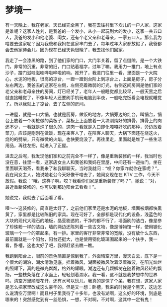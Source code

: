 # 梦境一

有一天晚上，我在老家，天已经完全黑了，我在去往村里下坎儿的一户人家，这家是谁呢？这家人姓刘，是我爸的一个发小，从小一起玩到大的发小，这家一共五口人，我爸的发小和他老婆、闺女，还有个老父亲和老母亲，一家五口人。那么我为啥要去这家呢？因为我爸和我妈在这家串门去了，每年过年大家都放假了，我爸都会去他家待会儿。因为现在已经天色很晚了，我去找他们回家。

我走了一会漆黑的路，到了他们家的门口，大门半关着，留了点缝隙，是一个大铁门，非常的沉重，非常的旧，门口贴着福字，过年了嘛。我用力一推门，地上有点沙子，蹭门滋哇滋哇哗啦哗啦的响。推开了，我进门往里一看，里面是一个大院心，水泥的地板，很高的凉台，一蹬一蹬到台阶上到凉台上，上面是房子，房子分左右两边，我爸去的这家在左侧，左侧亮着微弱的灯光，右侧这间房间是他们家的老父亲和老母亲住的房间，灯已经关了，老年人一般睡觉都比较早，一般天黑之后就直接睡觉了，不像年轻人还要刷手机玩电脑到半夜，一般吃完饭看会电视就睡觉了。所以我就上了凉台，去了左侧的房间。

一进屋，就是一口大锅，也就是厨房，做饭的地方，大锅旁边的灶台，叫锅台，锅台上放着一个树桩做的菜板子，菜板上上面放着一大块刚炖好的排骨，排骨上的肉还不少，一看就是炖了很久的，这肉一看就是入口即化嘎嘎好吃的那种，旁边放着菜刀，应该是刚刚在做饭，现在来客人了，在陪客人聊天，大锅下面还在烧这火，烧的的劈柴，只有微微的火焰，也快要烧没了。再往里走，里面就是堆了一些生活用品，再往左拐，就进入了正屋。

进去之后呢，我发现他们家和之前完全不一样了，像是重新装修的一样，我当时也没在意，往里一看，这家店女主人和我爸和我妈在里屋，中间还有一道拉门，坐在里面聊天喝茶，看我来了和我聊聊天，当时我就问：“哎？你家咋就你在家呢？”，我在问女主人，她说她老公今天好像干啥去了，她闺女现在在 KTV 工作，今天不放假。我说：“哦，这样子啊。哎？我看你们家是重新装修了吗？”，她说：“对，最近重新装修的，你可以到那边阳台去看看！”。

她说完，我就去了后面看了看。

嚯～～这装修的，简直是太好了，之前他们家里还是水泥的地板，墙面被烟都快熏黄了，家里都是比较陈旧的家具。现在可好了，全部都是现代化的设备，浅蓝色的大块的现代大理石的地板，晶莹剔透的，干净的都不行了，墙面刷的洁白，像是参了珍珠粉一样的洁白，墙的两边还陈列着一些古文物，像是博物馆一样，使用钢化玻璃一个一个的罩起来，有一排。家里的客厅非常非常的宽敞，没有放什么东西，最前面就是一个阳台，阳台还挺大，也是使用钢化玻璃围起来的一个扶手，我一看，卧槽，这也太好了吧，我得赶紧去瞧一瞧。

我跑到阳台上，眼前的景色简直是惊到我了，外面晴空万里，漫天白云，底下是一个很大的湖泊，湖水清澈见底，挂着微风，湖面被微风吹着泛着微波，在阳光灿烂的照耀下，真的是微光粼粼，格外的耀眼。湖边还有几颗柳树在随着微风轻轻的飘扬，一些枝条落在了水面上，轻轻划着湖水。我一看，这不就是我梦想中的世界吗，清空万里顺暖花开，还有水可以玩儿，我真的是惊了个呆，我在想，这家人家是怎么把家里改成这么豪华的。但是又一想：卧槽，我来的时候是个黑天，这边怎么说清空万里啊！而且村子里我待了十多年，也没有湖啊，这么好的环境，到底是哪来的！突然感觉到有一丝恐惧，一想，不对啊，不对啊，这其中一定有鬼！
